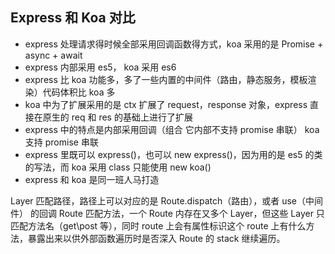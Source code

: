 ## Express 和 Koa 对比
- express 处理请求得时候全部采用回调函数得方式，koa 采用的是 Promise + async + await
- express 内部采用 es5， koa 采用 es6
- express 比 koa 功能多，多了一些内置的中间件（路由，静态服务，模板渲染）代码体积比 koa 多
- koa 中为了扩展采用的是 ctx 扩展了 request，response 对象，express 直接在原生的 req 和 res 的基础上进行了扩展
- express 中的特点是内部采用回调（组合 它内部不支持 promise 串联） koa 支持 promise 串联
- express 里既可以 express()，也可以 new express()，因为用的是 es5 的类的写法，而 koa 采用 class 只能使用 new koa()
- express 和 koa 是同一班人马打造


Layer 匹配路径，路径上可以对应的是 Route.dispatch（路由），或者 use（中间件） 的回调
Route 匹配方法，一个 Route 内存在又多个 Layer，但这些 Layer 只匹配方法名（get\post 等），同时 route 上会有属性标识这个 route 上有什么方法，暴露出来以供外部函数遍历时是否深入 Route 的 stack 继续遍历。